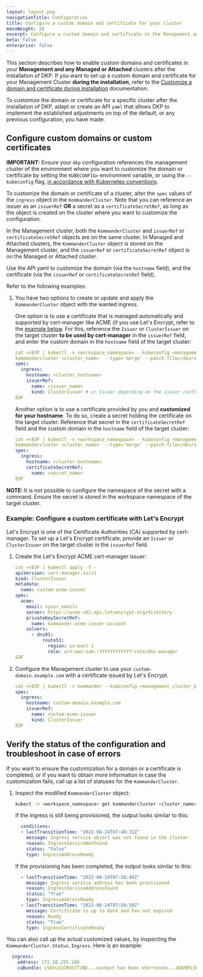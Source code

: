 ```yaml
---
layout: layout.pug
navigationTitle: Configuration 
title: Configure a custom domain and certificate for your cluster
menuWeight: 20
excerpt: Configure a custom domain and certificate in the Management and any Managed or Attached Clusters
beta: false
enterprise: false
---
```


This section describes how to enable custom domains and certificates in your **Management and any Managed or Attached** clusters after the installation of DKP. If you want to set up a custom domain and certificate for your Management Cluster **during the installation**, refer to the [Customize a domain and certificate during installation][management] documentation.

To customize the domain or certificate for a specific cluster after the installation of DKP, adapt or create an API `yaml` that allows DKP to implement the established adjustments on top of the default, or any previous configuration, you have made.

## Configure custom domains or custom certificates

<p class="message--warning"><strong>IMPORTANT:</strong> Ensure your <code>dkp</code> configuration references the management cluster of the environment where you want to customize the domain or certificate by setting the <code>KUBECONFIG=<path></code> environment variable, or using the <code>--kubeconfig</code> flag, <a href="https://kubernetes.io/docs/tasks/access-application-cluster/configure-access-multiple-clusters/">in accordance with Kubernetes conventions</a>.

To customize the domain or certificate of a cluster, alter the `spec` values of the `ingress` object in the `KommanderCluster`. Note that you can reference an issuer as an `issuerRef` **OR** a secret as a `certificateSecretRef`, as long as the object is created on the cluster where you want to customize the configuration.

In the Management cluster, both the `KommanderCluster` and `issuerRef` or `certificateSecretRef` objects are on the same cluster. In Managed and Attached clusters, the `KommanderCluster` object is stored on the Management cluster, and the `issuerRef` or `certificateSecretRef` object is on the Managed or Attached cluster.

Use the API yaml to customize the domain (via the `hostname` field), and the certificate (via the `issuerRef` or `certificateSecretRef` field).

Refer to the following examples:

1.  You have two options to create or update and apply the `KommanderCluster` object with the wanted ingress.

    One option is to use a certificate that is managed automatically and supported by cert-manager like ACME (if you use Let's Encrypt, refer to the [example below](#example-configure-a-custom-certificate-with-lets-encrypt). For this, reference the `Issuer` or `ClusterIssuer` on the target cluster **to be used by cert-manager** in the `issuerRef` field, and enter the custom domain in the `hostname` field of the target cluster:

    ```yaml
    cat <<EOF | kubectl -n <workspace_namespace> --kubeconfig <management_cluster_kubeconfig> patch \ 
    kommandercluster <cluster_name>  --type='merge' --patch-file=/dev/stdin
    spec:
      ingress:
        hostname: <cluster_hostname>
        issuerRef:
          name: <issuer_name>
          kind: ClusterIssuer # or Issuer depending on the issuer config
    EOF
    ```

    Another option is to use a certificate provided by you and **customized for your hostname**. To do so, create a secret holding the certificate on the target cluster. Reference that secret in the `certificateSecretRef` field and the custom domain in the `hostname` field of the target cluster:

    ```yaml
    cat <<EOF | kubectl -n <workspace_namespace> --kubeconfig <management_cluster_kubeconfig> patch \ 
    kommandercluster <cluster_name>  --type='merge' --patch-file=/dev/stdin
    spec:
      ingress:
        hostname: <cluster_hostname>
        certificateSecretRef:
          name: <secret_name>
    EOF
    ```

<p class="message--note"><strong>NOTE: </strong>It is not possible to configure the namespace of the secret with a command. Ensure the secret is stored in the workspace namespace of the target cluster.</p>

### Example: Configure a custom certificate with Let's Encrypt

Let's Encrypt is one of the Certificate Authorities (CA) supported by cert-manager. To set up a Let's Encrypt certificate, provide an `Issuer` or `ClusterIssuer` on the target cluster in the `issuerRef` field.

1.  Create the Let's Encrypt ACME cert-manager issuer:

    ```yaml
    cat <<EOF | kubectl apply -f -
    apiVersion: cert-manager.io/v1
    kind: ClusterIssuer
    metadata:
      name: custom-acme-issuer
    spec:
      acme:
        email: <your_email>
        server: https://acme-v02.api.letsencrypt.org/directory
        privateKeySecretRef:
          name: kommander-acme-issuer-account
        solvers:
          - dns01:
              route53:
                region: us-east-1
                role: arn:aws:iam::YYYYYYYYYYYY:role/dns-manager
    EOF
    ```

1.  Configure the Management cluster to use your `custom-domain.example.com` with a certificate issued by Let's Encrypt.

    ```yaml
    cat <<EOF | kubectl -n kommander --kubeconfig <management_cluster_kubeconfig> patch \ kommandercluster host-cluster  --type='merge' --patch-file=/dev/stdin
    spec:
      ingress:
        hostname: custom-domain.example.com
        issuerRef:
          name: custom-acme-issuer
          kind: ClusterIssuer
    EOF
    ```

## Verify the status of the configuration and troubleshoot in case of errors

If you want to ensure the customization for a domain or a certificate is completed, or if you want to obtain more information in case the customization fails, call up a list of statuses for the `KommanderCluster`.

1.  Inspect the modified `KommanderCluster` object:

    ```bash
    kubect -n <workspace_namespace> get kommandercluster <cluster_name> -o yaml
    ```

    If the ingress is still being provisioned, the output looks similar to this:

    ```yaml
      conditions:
      - lastTransitionTime: "2022-06-24T07:48:31Z"
        message: Ingress service object was not found in the cluster
        reason: IngressServiceNotFound
        status: "False"
        type: IngressAddressReady
    ```

    If the provisioning has been completed, the output looks similar to this:

    ```yaml
      - lastTransitionTime: "2022-06-24T07:58:48Z"
        message: Ingress service address has been provisioned
        reason: IngressServiceAddressFound
        status: "True"
        type: IngressAddressReady
      - lastTransitionTime: "2022-06-24T07:58:50Z"
        message: Certificate is up to date and has not expired
        reason: Ready
        status: "True"
        type: IngressCertificateReady
    ```

You can also call up the actual customized values, by inspecting the `KommanderCluster.Status.Ingress`. Here is an example:

```yaml
  ingress:
    address: 172.20.255.180
    caBundle: LS0tLS1CRUdJTiBD...<output has been shortened>...DQVRFLS0tLS0K
```

[management]: ../../../install/configuration/custom-domain/
